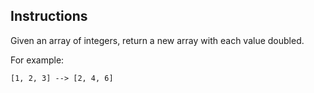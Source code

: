 ## Instructions

Given an array of integers, return a new array with each value doubled.

For example:
```
[1, 2, 3] --> [2, 4, 6]
```